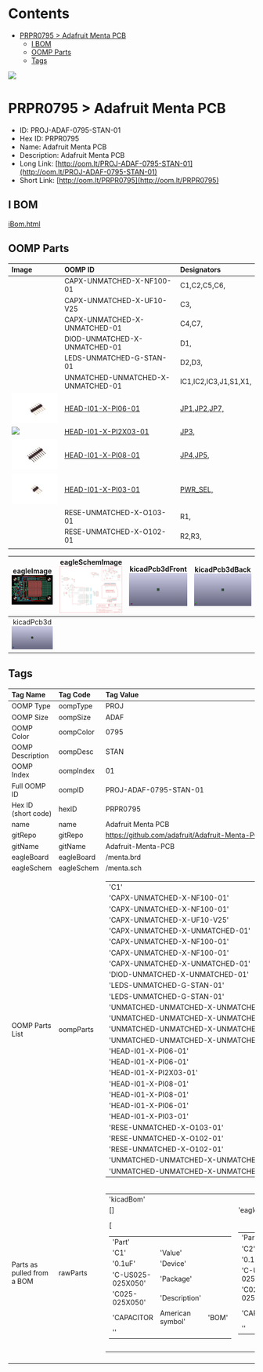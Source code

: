 



Contents
========

* [PRPR0795 > Adafruit Menta PCB](#prpr0795--adafruit-menta-pcb)
	* [I BOM](#i-bom)
	* [OOMP Parts](#oomp-parts)
	* [Tags](#tags)
  
![][im]
# PRPR0795 > Adafruit Menta PCB

- ID: PROJ-ADAF-0795-STAN-01
- Hex ID: PRPR0795
- Name: Adafruit Menta PCB
- Description: Adafruit Menta PCB
- Long Link: [http://oom.lt/PROJ-ADAF-0795-STAN-01](http://oom.lt/PROJ-ADAF-0795-STAN-01)
- Short Link: [http://oom.lt/PRPR0795](http://oom.lt/PRPR0795)

## I BOM
  
[iBom.html](https://htmlpreview.github.io/?https://github.com/oomlout/oomlout_OOMP_projects/blob/main/PROJ/ADAF/0795/STAN/01ibom.html)
## OOMP Parts
  

|Image|OOMP ID|Designators|
| :--- | :--- | :--- |
|![]()|CAPX-UNMATCHED-X-NF100-01|C1,C2,C5,C6,|
|![]()|CAPX-UNMATCHED-X-UF10-V25|C3,|
|![]()|CAPX-UNMATCHED-X-UNMATCHED-01|C4,C7,|
|![]()|DIOD-UNMATCHED-X-UNMATCHED-01|D1,|
|![]()|LEDS-UNMATCHED-G-STAN-01|D2,D3,|
|![]()|UNMATCHED-UNMATCHED-X-UNMATCHED-01|IC1,IC2,IC3,J1,S1,X1,|
|[![](https://raw.githubusercontent.com/oomlout/oomlout_OOMP_parts_V2/main/HEAD/I01/X/PI06/01/image_140.jpg)](https://github.com/oomlout/oomlout_OOMP_parts_V2/tree/main/HEAD/I01/X/PI06/01/)|[HEAD-I01-X-PI06-01](https://github.com/oomlout/oomlout_OOMP_parts_V2/tree/main/HEAD/I01/X/PI06/01/)|[JP1,JP2,JP7,](https://github.com/oomlout/oomlout_OOMP_parts_V2/tree/main/HEAD/I01/X/PI06/01/)|
|[![](https://raw.githubusercontent.com/oomlout/oomlout_OOMP_parts_V2/main/HEAD/I01/X/PI2X03/01/image_140.jpg)](https://github.com/oomlout/oomlout_OOMP_parts_V2/tree/main/HEAD/I01/X/PI2X03/01/)|[HEAD-I01-X-PI2X03-01](https://github.com/oomlout/oomlout_OOMP_parts_V2/tree/main/HEAD/I01/X/PI2X03/01/)|[JP3,](https://github.com/oomlout/oomlout_OOMP_parts_V2/tree/main/HEAD/I01/X/PI2X03/01/)|
|[![](https://raw.githubusercontent.com/oomlout/oomlout_OOMP_parts_V2/main/HEAD/I01/X/PI08/01/image_140.jpg)](https://github.com/oomlout/oomlout_OOMP_parts_V2/tree/main/HEAD/I01/X/PI08/01/)|[HEAD-I01-X-PI08-01](https://github.com/oomlout/oomlout_OOMP_parts_V2/tree/main/HEAD/I01/X/PI08/01/)|[JP4,JP5,](https://github.com/oomlout/oomlout_OOMP_parts_V2/tree/main/HEAD/I01/X/PI08/01/)|
|[![](https://raw.githubusercontent.com/oomlout/oomlout_OOMP_parts_V2/main/HEAD/I01/X/PI03/01/image_140.jpg)](https://github.com/oomlout/oomlout_OOMP_parts_V2/tree/main/HEAD/I01/X/PI03/01/)|[HEAD-I01-X-PI03-01](https://github.com/oomlout/oomlout_OOMP_parts_V2/tree/main/HEAD/I01/X/PI03/01/)|[PWR_SEL,](https://github.com/oomlout/oomlout_OOMP_parts_V2/tree/main/HEAD/I01/X/PI03/01/)|
|![]()|RESE-UNMATCHED-X-O103-01|R1,|
|![]()|RESE-UNMATCHED-X-O102-01|R2,R3,|
||||
  

|eagleImage<br>[![](https://raw.githubusercontent.com/oomlout/oomlout_OOMP_projects_V2/main/PROJ/ADAF/0795/STAN/01/eagleImage_140.png)](https://github.com/oomlout/oomlout_OOMP_projects_V2/tree/main/PROJ/ADAF/0795/STAN/01/eagleImage.png)|eagleSchemImage<br>[![](https://raw.githubusercontent.com/oomlout/oomlout_OOMP_projects_V2/main/PROJ/ADAF/0795/STAN/01/eagleSchemImage_140.png)](https://github.com/oomlout/oomlout_OOMP_projects_V2/tree/main/PROJ/ADAF/0795/STAN/01/eagleSchemImage.png)|kicadPcb3dFront<br>[![](https://raw.githubusercontent.com/oomlout/oomlout_OOMP_projects_V2/main/PROJ/ADAF/0795/STAN/01/kicadPcb3dFront_140.png)](https://github.com/oomlout/oomlout_OOMP_projects_V2/tree/main/PROJ/ADAF/0795/STAN/01/kicadPcb3dFront.png)|kicadPcb3dBack<br>[![](https://raw.githubusercontent.com/oomlout/oomlout_OOMP_projects_V2/main/PROJ/ADAF/0795/STAN/01/kicadPcb3dBack_140.png)](https://github.com/oomlout/oomlout_OOMP_projects_V2/tree/main/PROJ/ADAF/0795/STAN/01/kicadPcb3dBack.png)|
| :---: | :---: | :---: | :---: |
|kicadPcb3d<br>[![](https://raw.githubusercontent.com/oomlout/oomlout_OOMP_projects_V2/main/PROJ/ADAF/0795/STAN/01/kicadPcb3d_140.png)](https://github.com/oomlout/oomlout_OOMP_projects_V2/tree/main/PROJ/ADAF/0795/STAN/01/kicadPcb3d.png)||||

## Tags
  

|Tag Name|Tag Code|Tag Value|
| :--- | :--- | :--- |
|OOMP Type|oompType|PROJ|
|OOMP Size|oompSize|ADAF|
|OOMP Color|oompColor|0795|
|OOMP Description|oompDesc|STAN|
|OOMP Index|oompIndex|01|
|Full OOMP ID|oompID|PROJ-ADAF-0795-STAN-01|
|Hex ID (short code)|hexID|PRPR0795|
|name|name|Adafruit Menta PCB|
|gitRepo|gitRepo|https://github.com/adafruit/Adafruit-Menta-PCB|
|gitName|gitName|Adafruit-Menta-PCB|
|eagleBoard|eagleBoard|/menta.brd|
|eagleSchem|eagleSchem|/menta.sch|
|OOMP Parts List|oompParts|<table><tr><td>'C1'</td></tr><tr><td> 'CAPX-UNMATCHED-X-NF100-01'</td><td> 'C2'</td></tr><tr><td> 'CAPX-UNMATCHED-X-NF100-01'</td><td> 'C3'</td></tr><tr><td> 'CAPX-UNMATCHED-X-UF10-V25'</td><td> 'C4'</td></tr><tr><td> 'CAPX-UNMATCHED-X-UNMATCHED-01'</td><td> 'C5'</td></tr><tr><td> 'CAPX-UNMATCHED-X-NF100-01'</td><td> 'C6'</td></tr><tr><td> 'CAPX-UNMATCHED-X-NF100-01'</td><td> 'C7'</td></tr><tr><td> 'CAPX-UNMATCHED-X-UNMATCHED-01'</td><td> 'D1'</td></tr><tr><td> 'DIOD-UNMATCHED-X-UNMATCHED-01'</td><td> 'D2'</td></tr><tr><td> 'LEDS-UNMATCHED-G-STAN-01'</td><td> 'D3'</td></tr><tr><td> 'LEDS-UNMATCHED-G-STAN-01'</td><td> 'IC1'</td></tr><tr><td> 'UNMATCHED-UNMATCHED-X-UNMATCHED-01'</td><td> 'IC2'</td></tr><tr><td> 'UNMATCHED-UNMATCHED-X-UNMATCHED-01'</td><td> 'IC3'</td></tr><tr><td> 'UNMATCHED-UNMATCHED-X-UNMATCHED-01'</td><td> 'J1'</td></tr><tr><td> 'UNMATCHED-UNMATCHED-X-UNMATCHED-01'</td><td> 'JP1'</td></tr><tr><td> 'HEAD-I01-X-PI06-01'</td><td> 'JP2'</td></tr><tr><td> 'HEAD-I01-X-PI06-01'</td><td> 'JP3'</td></tr><tr><td> 'HEAD-I01-X-PI2X03-01'</td><td> 'JP4'</td></tr><tr><td> 'HEAD-I01-X-PI08-01'</td><td> 'JP5'</td></tr><tr><td> 'HEAD-I01-X-PI08-01'</td><td> 'JP7'</td></tr><tr><td> 'HEAD-I01-X-PI06-01'</td><td> 'PWR_SEL'</td></tr><tr><td> 'HEAD-I01-X-PI03-01'</td><td> 'R1'</td></tr><tr><td> 'RESE-UNMATCHED-X-O103-01'</td><td> 'R2'</td></tr><tr><td> 'RESE-UNMATCHED-X-O102-01'</td><td> 'R3'</td></tr><tr><td> 'RESE-UNMATCHED-X-O102-01'</td><td> 'S1'</td></tr><tr><td> 'UNMATCHED-UNMATCHED-X-UNMATCHED-01'</td><td> 'X1'</td></tr><tr><td> 'UNMATCHED-UNMATCHED-X-UNMATCHED-01'</td></tr></table>|
|Parts as pulled from a BOM|rawParts|<table><tr><td>'kicadBom'</td></tr><tr><td> []</td><td> 'eagleBom'</td></tr><tr><td> [<table><tr><td>'Part'</td></tr><tr><td> 'C1'</td><td> 'Value'</td></tr><tr><td> '0.1uF'</td><td> 'Device'</td></tr><tr><td> 'C-US025-025X050'</td><td> 'Package'</td></tr><tr><td> 'C025-025X050'</td><td> 'Description'</td></tr><tr><td> 'CAPACITOR</td><td> American symbol'</td><td> 'BOM'</td></tr><tr><td> ''</td></tr></table></td><td> <table><tr><td>'Part'</td></tr><tr><td> 'C2'</td><td> 'Value'</td></tr><tr><td> '0.1uF'</td><td> 'Device'</td></tr><tr><td> 'C-US025-025X050'</td><td> 'Package'</td></tr><tr><td> 'C025-025X050'</td><td> 'Description'</td></tr><tr><td> 'CAPACITOR</td><td> American symbol'</td><td> 'BOM'</td></tr><tr><td> ''</td></tr></table></td><td> <table><tr><td>'Part'</td></tr><tr><td> 'C3'</td><td> 'Value'</td></tr><tr><td> '10uF/25V'</td><td> 'Device'</td></tr><tr><td> 'CPOL-USE2.5-6'</td><td> 'Package'</td></tr><tr><td> 'E2</td><td>5-6'</td><td> 'Description'</td></tr><tr><td> 'POLARIZED CAPACITOR</td><td> American symbol'</td><td> 'BOM'</td></tr><tr><td> ''</td></tr></table></td><td> <table><tr><td>'Part'</td></tr><tr><td> 'C4'</td><td> 'Value'</td></tr><tr><td> '100/6VuF'</td><td> 'Device'</td></tr><tr><td> 'CPOL-USE2.5-6'</td><td> 'Package'</td></tr><tr><td> 'E2</td><td>5-6'</td><td> 'Description'</td></tr><tr><td> 'POLARIZED CAPACITOR</td><td> American symbol'</td><td> 'BOM'</td></tr><tr><td> ''</td></tr></table></td><td> <table><tr><td>'Part'</td></tr><tr><td> 'C5'</td><td> 'Value'</td></tr><tr><td> '0.1uF'</td><td> 'Device'</td></tr><tr><td> 'C-US025-025X050'</td><td> 'Package'</td></tr><tr><td> 'C025-025X050'</td><td> 'Description'</td></tr><tr><td> 'CAPACITOR</td><td> American symbol'</td><td> 'BOM'</td></tr><tr><td> ''</td></tr></table></td><td> <table><tr><td>'Part'</td></tr><tr><td> 'C6'</td><td> 'Value'</td></tr><tr><td> '0.1uF'</td><td> 'Device'</td></tr><tr><td> 'C-US025-025X050'</td><td> 'Package'</td></tr><tr><td> 'C025-025X050'</td><td> 'Description'</td></tr><tr><td> 'CAPACITOR</td><td> American symbol'</td><td> 'BOM'</td></tr><tr><td> ''</td></tr></table></td><td> <table><tr><td>'Part'</td></tr><tr><td> 'C7'</td><td> 'Value'</td></tr><tr><td> '100/6VuF'</td><td> 'Device'</td></tr><tr><td> 'CPOL-USE2.5-6'</td><td> 'Package'</td></tr><tr><td> 'E2</td><td>5-6'</td><td> 'Description'</td></tr><tr><td> 'POLARIZED CAPACITOR</td><td> American symbol'</td><td> 'BOM'</td></tr><tr><td> ''</td></tr></table></td><td> <table><tr><td>'Part'</td></tr><tr><td> 'D1'</td><td> 'Value'</td></tr><tr><td> '1N4001'</td><td> 'Device'</td></tr><tr><td> '1N4004'</td><td> 'Package'</td></tr><tr><td> 'DO41-10'</td><td> 'Description'</td></tr><tr><td> 'DIODE'</td><td> 'BOM'</td></tr><tr><td> ''</td></tr></table></td><td> <table><tr><td>'Part'</td></tr><tr><td> 'D2'</td><td> 'Value'</td></tr><tr><td> ''</td><td> 'Device'</td></tr><tr><td> 'LED3MM'</td><td> 'Package'</td></tr><tr><td> 'LED3MM'</td><td> 'Description'</td></tr><tr><td> 'LED'</td><td> 'BOM'</td></tr><tr><td> ''</td></tr></table></td><td> <table><tr><td>'Part'</td></tr><tr><td> 'D3'</td><td> 'Value'</td></tr><tr><td> 'Green'</td><td> 'Device'</td></tr><tr><td> 'LED3MM'</td><td> 'Package'</td></tr><tr><td> 'LED3MM'</td><td> 'Description'</td></tr><tr><td> 'LED'</td><td> 'BOM'</td></tr><tr><td> ''</td></tr></table></td><td> <table><tr><td>'Part'</td></tr><tr><td> 'H1'</td><td> 'Value'</td></tr><tr><td> 'MOUNT-HOLE3.0'</td><td> 'Device'</td></tr><tr><td> 'MOUNT-HOLE3.0'</td><td> 'Package'</td></tr><tr><td> '3</td><td>0'</td><td> 'Description'</td></tr><tr><td> 'MOUNTING HOLE with drill center marker'</td><td> 'BOM'</td></tr><tr><td> ''</td></tr></table></td><td> <table><tr><td>'Part'</td></tr><tr><td> 'H2'</td><td> 'Value'</td></tr><tr><td> 'MOUNT-HOLE3.0'</td><td> 'Device'</td></tr><tr><td> 'MOUNT-HOLE3.0'</td><td> 'Package'</td></tr><tr><td> '3</td><td>0'</td><td> 'Description'</td></tr><tr><td> 'MOUNTING HOLE with drill center marker'</td><td> 'BOM'</td></tr><tr><td> ''</td></tr></table></td><td> <table><tr><td>'Part'</td></tr><tr><td> 'H3'</td><td> 'Value'</td></tr><tr><td> 'MOUNT-HOLE3.0'</td><td> 'Device'</td></tr><tr><td> 'MOUNT-HOLE3.0'</td><td> 'Package'</td></tr><tr><td> '3</td><td>0'</td><td> 'Description'</td></tr><tr><td> 'MOUNTING HOLE with drill center marker'</td><td> 'BOM'</td></tr><tr><td> ''</td></tr></table></td><td> <table><tr><td>'Part'</td></tr><tr><td> 'H4'</td><td> 'Value'</td></tr><tr><td> 'MOUNT-HOLE3.0'</td><td> 'Device'</td></tr><tr><td> 'MOUNT-HOLE3.0'</td><td> 'Package'</td></tr><tr><td> '3</td><td>0'</td><td> 'Description'</td></tr><tr><td> 'MOUNTING HOLE with drill center marker'</td><td> 'BOM'</td></tr><tr><td> ''</td></tr></table></td><td> <table><tr><td>'Part'</td></tr><tr><td> 'IC1'</td><td> 'Value'</td></tr><tr><td> 'ATMEGA168P'</td><td> 'Device'</td></tr><tr><td> 'ATMEGA168PROUND'</td><td> 'Package'</td></tr><tr><td> 'DIL28/3'</td><td> 'Description'</td></tr><tr><td> 'MICROCONTROLLER'</td><td> 'BOM'</td></tr><tr><td> ''</td></tr></table></td><td> <table><tr><td>'Part'</td></tr><tr><td> 'IC2'</td><td> 'Value'</td></tr><tr><td> ''</td><td> 'Device'</td></tr><tr><td> 'MCP1700INLINE'</td><td> 'Package'</td></tr><tr><td> 'TO92-INLINE'</td><td> 'Description'</td></tr><tr><td> 'VOLTAGE REGULATOR'</td><td> 'BOM'</td></tr><tr><td> ''</td></tr></table></td><td> <table><tr><td>'Part'</td></tr><tr><td> 'IC3'</td><td> 'Value'</td></tr><tr><td> '7805T'</td><td> 'Device'</td></tr><tr><td> '7805T'</td><td> 'Package'</td></tr><tr><td> 'TO220H'</td><td> 'Description'</td></tr><tr><td> 'Positive VOLTAGE REGULATOR'</td><td> 'BOM'</td></tr><tr><td> ''</td></tr></table></td><td> <table><tr><td>'Part'</td></tr><tr><td> 'J1'</td><td> 'Value'</td></tr><tr><td> '2.1MMJACK'</td><td> 'Device'</td></tr><tr><td> '2.1MMJACK'</td><td> 'Package'</td></tr><tr><td> 'PJ-102A'</td><td> 'Description'</td></tr><tr><td> ''</td><td> 'BOM'</td></tr><tr><td> ''</td></tr></table></td><td> <table><tr><td>'Part'</td></tr><tr><td> 'JP1'</td><td> 'Value'</td></tr><tr><td> ''</td><td> 'Device'</td></tr><tr><td> 'PINHD-1X6CB'</td><td> 'Package'</td></tr><tr><td> '1X06-CLEANBIG'</td><td> 'Description'</td></tr><tr><td> 'PIN HEADER'</td><td> 'BOM'</td></tr><tr><td> ''</td></tr></table></td><td> <table><tr><td>'Part'</td></tr><tr><td> 'JP2'</td><td> 'Value'</td></tr><tr><td> ''</td><td> 'Device'</td></tr><tr><td> 'PINHD-1X6CB'</td><td> 'Package'</td></tr><tr><td> '1X06-CLEANBIG'</td><td> 'Description'</td></tr><tr><td> 'PIN HEADER'</td><td> 'BOM'</td></tr><tr><td> ''</td></tr></table></td><td> <table><tr><td>'Part'</td></tr><tr><td> 'JP3'</td><td> 'Value'</td></tr><tr><td> ''</td><td> 'Device'</td></tr><tr><td> 'PINHD-2X3'</td><td> 'Package'</td></tr><tr><td> '2X03'</td><td> 'Description'</td></tr><tr><td> 'PIN HEADER'</td><td> 'BOM'</td></tr><tr><td> ''</td></tr></table></td><td> <table><tr><td>'Part'</td></tr><tr><td> 'JP4'</td><td> 'Value'</td></tr><tr><td> ''</td><td> 'Device'</td></tr><tr><td> 'PINHD-1X8CLEANBIG'</td><td> 'Package'</td></tr><tr><td> '1X08-CLEANBIG'</td><td> 'Description'</td></tr><tr><td> 'PIN HEADER'</td><td> 'BOM'</td></tr><tr><td> ''</td></tr></table></td><td> <table><tr><td>'Part'</td></tr><tr><td> 'JP5'</td><td> 'Value'</td></tr><tr><td> ''</td><td> 'Device'</td></tr><tr><td> 'PINHD-1X8CLEANBIG'</td><td> 'Package'</td></tr><tr><td> '1X08-CLEANBIG'</td><td> 'Description'</td></tr><tr><td> 'PIN HEADER'</td><td> 'BOM'</td></tr><tr><td> ''</td></tr></table></td><td> <table><tr><td>'Part'</td></tr><tr><td> 'JP7'</td><td> 'Value'</td></tr><tr><td> ''</td><td> 'Device'</td></tr><tr><td> 'PINHD-1X6CLEAN'</td><td> 'Package'</td></tr><tr><td> '1X06-CLEAN'</td><td> 'Description'</td></tr><tr><td> 'PIN HEADER'</td><td> 'BOM'</td></tr><tr><td> ''</td></tr></table></td><td> <table><tr><td>'Part'</td></tr><tr><td> 'PWR_SEL'</td><td> 'Value'</td></tr><tr><td> ''</td><td> 'Device'</td></tr><tr><td> 'PINHD-1X3'</td><td> 'Package'</td></tr><tr><td> '1X03'</td><td> 'Description'</td></tr><tr><td> 'PIN HEADER'</td><td> 'BOM'</td></tr><tr><td> ''</td></tr></table></td><td> <table><tr><td>'Part'</td></tr><tr><td> 'R1'</td><td> 'Value'</td></tr><tr><td> '10K'</td><td> 'Device'</td></tr><tr><td> 'R-US_0207/10'</td><td> 'Package'</td></tr><tr><td> '0207/10'</td><td> 'Description'</td></tr><tr><td> 'RESISTOR</td><td> American symbol'</td><td> 'BOM'</td></tr><tr><td> ''</td></tr></table></td><td> <table><tr><td>'Part'</td></tr><tr><td> 'R2'</td><td> 'Value'</td></tr><tr><td> '1.0 K'</td><td> 'Device'</td></tr><tr><td> 'R-US_0207/10'</td><td> 'Package'</td></tr><tr><td> '0207/10'</td><td> 'Description'</td></tr><tr><td> 'RESISTOR</td><td> American symbol'</td><td> 'BOM'</td></tr><tr><td> ''</td></tr></table></td><td> <table><tr><td>'Part'</td></tr><tr><td> 'R3'</td><td> 'Value'</td></tr><tr><td> '1.0 K'</td><td> 'Device'</td></tr><tr><td> 'R-US_0207/10'</td><td> 'Package'</td></tr><tr><td> '0207/10'</td><td> 'Description'</td></tr><tr><td> 'RESISTOR</td><td> American symbol'</td><td> 'BOM'</td></tr><tr><td> ''</td></tr></table></td><td> <table><tr><td>'Part'</td></tr><tr><td> 'S1'</td><td> 'Value'</td></tr><tr><td> 'RESET'</td><td> 'Device'</td></tr><tr><td> '10-XX'</td><td> 'Package'</td></tr><tr><td> 'B3F-10XX'</td><td> 'Description'</td></tr><tr><td> 'OMRON SWITCH'</td><td> 'BOM'</td></tr><tr><td> ''</td></tr></table></td><td> <table><tr><td>'Part'</td></tr><tr><td> 'U$2'</td><td> 'Value'</td></tr><tr><td> 'ARDUINO-NOHOLE'</td><td> 'Device'</td></tr><tr><td> 'ARDUINO-NOHOLE'</td><td> 'Package'</td></tr><tr><td> 'ARDUINO-NOHOLE'</td><td> 'Description'</td></tr><tr><td> 'Arduino Diecimila/Duemilanove'</td><td> 'BOM'</td></tr><tr><td> ''</td></tr></table></td><td> <table><tr><td>'Part'</td></tr><tr><td> 'X1'</td><td> 'Value'</td></tr><tr><td> '16.00MHz'</td><td> 'Device'</td></tr><tr><td> 'CERMOSCILL'</td><td> 'Package'</td></tr><tr><td> 'CERM_OSC'</td><td> 'Description'</td></tr><tr><td> ''</td><td> 'BOM'</td></tr><tr><td> ''</td></tr></table>]</td></tr></table>|
||||



[im]: kicadPcb3d_450.png
